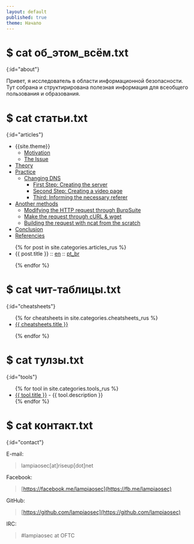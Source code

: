 ```yaml
---
layout: default
published: true
theme: Нaчaло
---
```

<title>Rucker :: Security Researcher</title>

# $ cat об_этом_всём.txt
{:id="about"}

Привет, я исследователь в области информационной безопасности. <br>
Тут собрана и структирирована полезная информация для всеобщего пользования и образования.

# $ cat статьи.txt
{:id="articles"}






<ul id="markdown-toc">
  <li>{{site.theme}}</a>    <ul>
      <li><a href="#motivation" id="markdown-toc-motivation">Motivation</a></li>
      <li><a href="#the-issue" id="markdown-toc-the-issue">The Issue</a></li>
    </ul>
  </li>
  <li><a href="#theory" id="markdown-toc-theory">Theory</a></li>
  <li><a href="#practice" id="markdown-toc-practice">Practice</a>    <ul>
      <li><a href="#changing-dns" id="markdown-toc-changing-dns">Changing DNS</a>        <ul>
          <li><a href="#first-step-creating-the-server" id="markdown-toc-first-step-creating-the-server">First Step: Creating the server</a></li>
          <li><a href="#second-step-creating-a-video-page" id="markdown-toc-second-step-creating-a-video-page">Second Step: Creating a video page</a></li>
          <li><a href="#third-informing-the-necessary-referer" id="markdown-toc-third-informing-the-necessary-referer">Third: Informing the necessary referer</a></li>
        </ul>
      </li>
    </ul>
  </li>
  <li><a href="#another-methods" id="markdown-toc-another-methods">Another methods</a>    <ul>
      <li><a href="#modifying-the-http-request-through-burpsuite" id="markdown-toc-modifying-the-http-request-through-burpsuite">Modifying the HTTP request through BurpSuite</a></li>
      <li><a href="#make-the-request-through-curl--wget" id="markdown-toc-make-the-request-through-curl--wget">Make the request through cURL &amp; wget</a></li>
      <li><a href="#building-the-request-with-ncat-from-the-scratch" id="markdown-toc-building-the-request-with-ncat-from-the-scratch">Building the request with ncat from the scratch</a></li>
    </ul>
  </li>
  <li><a href="#conclusion" id="markdown-toc-conclusion">Conclusion</a></li>
  <li><a href="#referencies" id="markdown-toc-referencies">Referencies</a></li>
</ul>










<ul>
{% for post in site.categories.articles_rus %}
<li>{{ post.title }} :: <a href="{{ post.url }}" title="{{ post.description }}">en</a> :: <a href="{{ post.pt }}" title="{{ post.description_pt }}">pt_br</a></li>


{% endfor %}
</ul>

# $ cat чит-таблицы.txt
{:id="cheatsheets"}

<ul>
{% for cheatsheets in site.categories.cheatsheets_rus %}
<li><a href="{{ cheatsheets.url }}" title="{{ cheatsheets.description }}">{{ cheatsheets.title }}</a></li>
 
{% endfor %}
</ul>

# $ cat тулзы.txt
{:id="tools"}

<ul>
{% for tool in site.categories.tools_rus %}
<li><a href="{{ tool.link }}">{{ tool.title }}</a> - {{ tool.description }}</li>
{% endfor %}
</ul>

# $ cat контакт.txt
{:id="contact"}

E-mail:

> lampiaosec[at]riseup[dot]net

Facebook:

> [https://facebook.me/lampiaosec](https://fb.me/lampiaosec)

GitHub:

> [https://github.com/lampiaosec](https://github.com/lampiaosec)

IRC:

> \#lampiaosec at OFTC
